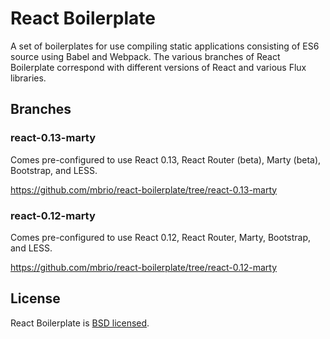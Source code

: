 # React Boilerplate

A set of boilerplates for use compiling static applications consisting of ES6
source using Babel and Webpack. The various branches of React Boilerplate
correspond with different versions of React and various Flux libraries.

## Branches

### react-0.13-marty

Comes pre-configured to use React 0.13, React Router (beta), Marty (beta),
Bootstrap, and LESS.

https://github.com/mbrio/react-boilerplate/tree/react-0.13-marty

### react-0.12-marty

Comes pre-configured to use React 0.12, React Router, Marty,
Bootstrap, and LESS.

https://github.com/mbrio/react-boilerplate/tree/react-0.12-marty

## License

React Boilerplate is [BSD licensed](./LICENSE).
